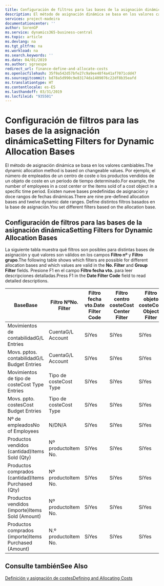 ```yaml
---
title: Configuración de filtros para las bases de la asignación dinámica | Documentos de Microsoft
description: El método de asignación dinámica se basa en los valores cambiables. Por ejemplo, el número de empleados de un centro de coste o los productos vendidos de un objeto de coste en un periodo de tiempo determinado. Existen nueve bases predefinidas de asignación y doce rangos de fechas dinámicas. Define distintos filtros basados en la base de asignación.
services: project-madeira
documentationcenter: ''
author: SorenGP
ms.service: dynamics365-business-central
ms.topic: article
ms.devlang: na
ms.tgt_pltfrm: na
ms.workload: na
ms.search.keywords: ''
ms.date: 04/01/2019
ms.author: sgroespe
redirect_url: finance-define-and-allocate-costs
ms.openlocfilehash: 35f9a542d57bfe27c9a9ee48f4a41af7071cdd47
ms.sourcegitcommit: bd78a5d990c9e83174da1409076c22df8b35eafd
ms.translationtype: HT
ms.contentlocale: es-ES
ms.lasthandoff: 03/31/2019
ms.locfileid: "935501"
---
```

# <a name="setting-filters-for-dynamic-allocation-bases"></a><span data-ttu-id="bca50-106">Configuración de filtros para las bases de la asignación dinámica</span><span class="sxs-lookup"><span data-stu-id="bca50-106">Setting Filters for Dynamic Allocation Bases</span></span>
<span data-ttu-id="bca50-107">El método de asignación dinámica se basa en los valores cambiables.</span><span class="sxs-lookup"><span data-stu-id="bca50-107">The dynamic allocation method is based on changeable values.</span></span> <span data-ttu-id="bca50-108">Por ejemplo, el número de empleados de un centro de coste o los productos vendidos de un objeto de coste en un periodo de tiempo determinado.</span><span class="sxs-lookup"><span data-stu-id="bca50-108">For example, the number of employees in a cost center or the items sold of a cost object in a specific time period.</span></span> <span data-ttu-id="bca50-109">Existen nueve bases predefinidas de asignación y doce rangos de fechas dinámicas.</span><span class="sxs-lookup"><span data-stu-id="bca50-109">There are nine pre-defined allocation bases and twelve dynamic date ranges.</span></span> <span data-ttu-id="bca50-110">Define distintos filtros basados en la base de asignación.</span><span class="sxs-lookup"><span data-stu-id="bca50-110">You set different filters based on the allocation base.</span></span>  

## <a name="setting-filters-for-dynamic-allocation-bases"></a><span data-ttu-id="bca50-111">Configuración de filtros para las bases de la asignación dinámica</span><span class="sxs-lookup"><span data-stu-id="bca50-111">Setting Filters for Dynamic Allocation Bases</span></span>  
 <span data-ttu-id="bca50-112">La siguiente tabla muestra qué filtros son posibles para distintas bases de asignación y qué valores son válidos en los campos **Filtro nº** y **Filtro grupo**.</span><span class="sxs-lookup"><span data-stu-id="bca50-112">The following table shows which filters are possible for different allocation bases and which values are valid in the **No. Filter** and **Group Filter** fields.</span></span> <span data-ttu-id="bca50-113">Presione F1 en el campo **Filtro fecha vto.** para leer descripciones detalladas.</span><span class="sxs-lookup"><span data-stu-id="bca50-113">Press F1 in the **Date Filter Code** field to read detailed descriptions.</span></span>  

|<span data-ttu-id="bca50-114">**Base**</span><span class="sxs-lookup"><span data-stu-id="bca50-114">**Base**</span></span>|<span data-ttu-id="bca50-115">**Filtro Nº**</span><span class="sxs-lookup"><span data-stu-id="bca50-115">**No. Filter**</span></span>|<span data-ttu-id="bca50-116">**Filtro fecha vto.**</span><span class="sxs-lookup"><span data-stu-id="bca50-116">**Date Filter Code**</span></span>|<span data-ttu-id="bca50-117">**Filtro centro coste**</span><span class="sxs-lookup"><span data-stu-id="bca50-117">**Cost Center Filter**</span></span>|<span data-ttu-id="bca50-118">**Filtro objeto coste**</span><span class="sxs-lookup"><span data-stu-id="bca50-118">**Cost Object Filter**</span></span>|<span data-ttu-id="bca50-119">**Filtro grupo**</span><span class="sxs-lookup"><span data-stu-id="bca50-119">**Group Filter**</span></span>|  
|--------------|----------------------------------------|----------------------------------------------|------------------------------------------------|------------------------------------------------|------------------------------------------|  
|<span data-ttu-id="bca50-120">Movimientos de contabilidad</span><span class="sxs-lookup"><span data-stu-id="bca50-120">G/L Entries</span></span>|<span data-ttu-id="bca50-121">Cuenta</span><span class="sxs-lookup"><span data-stu-id="bca50-121">G/L Account</span></span>|<span data-ttu-id="bca50-122">Sí</span><span class="sxs-lookup"><span data-stu-id="bca50-122">Yes</span></span>|<span data-ttu-id="bca50-123">Sí</span><span class="sxs-lookup"><span data-stu-id="bca50-123">Yes</span></span>|<span data-ttu-id="bca50-124">Sí</span><span class="sxs-lookup"><span data-stu-id="bca50-124">Yes</span></span>|<span data-ttu-id="bca50-125">N/D</span><span class="sxs-lookup"><span data-stu-id="bca50-125">N/A</span></span>|  
|<span data-ttu-id="bca50-126">Movs. pptos. contabilidad</span><span class="sxs-lookup"><span data-stu-id="bca50-126">G/L Budget Entries</span></span>|<span data-ttu-id="bca50-127">Cuenta</span><span class="sxs-lookup"><span data-stu-id="bca50-127">G/L Account</span></span>|<span data-ttu-id="bca50-128">Sí</span><span class="sxs-lookup"><span data-stu-id="bca50-128">Yes</span></span>|<span data-ttu-id="bca50-129">Sí</span><span class="sxs-lookup"><span data-stu-id="bca50-129">Yes</span></span>|<span data-ttu-id="bca50-130">Sí</span><span class="sxs-lookup"><span data-stu-id="bca50-130">Yes</span></span>|<span data-ttu-id="bca50-131">Nombres pptos. contabilidad</span><span class="sxs-lookup"><span data-stu-id="bca50-131">G/L Budget Name</span></span>|  
|<span data-ttu-id="bca50-132">Movimientos de tipo de coste</span><span class="sxs-lookup"><span data-stu-id="bca50-132">Cost Type Entries</span></span>|<span data-ttu-id="bca50-133">Tipo de coste</span><span class="sxs-lookup"><span data-stu-id="bca50-133">Cost Type</span></span>|<span data-ttu-id="bca50-134">Sí</span><span class="sxs-lookup"><span data-stu-id="bca50-134">Yes</span></span>|<span data-ttu-id="bca50-135">Sí</span><span class="sxs-lookup"><span data-stu-id="bca50-135">Yes</span></span>|<span data-ttu-id="bca50-136">Sí</span><span class="sxs-lookup"><span data-stu-id="bca50-136">Yes</span></span>|<span data-ttu-id="bca50-137">N/D</span><span class="sxs-lookup"><span data-stu-id="bca50-137">N/A</span></span>|  
|<span data-ttu-id="bca50-138">Movs. ppto. costes</span><span class="sxs-lookup"><span data-stu-id="bca50-138">Cost Budget Entries</span></span>|<span data-ttu-id="bca50-139">Tipo de coste</span><span class="sxs-lookup"><span data-stu-id="bca50-139">Cost Type</span></span>|<span data-ttu-id="bca50-140">Sí</span><span class="sxs-lookup"><span data-stu-id="bca50-140">Yes</span></span>|<span data-ttu-id="bca50-141">Sí</span><span class="sxs-lookup"><span data-stu-id="bca50-141">Yes</span></span>|<span data-ttu-id="bca50-142">Sí</span><span class="sxs-lookup"><span data-stu-id="bca50-142">Yes</span></span>|<span data-ttu-id="bca50-143">Nombre ppto.</span><span class="sxs-lookup"><span data-stu-id="bca50-143">Budget Name</span></span>|  
|<span data-ttu-id="bca50-144">Nº de empleados</span><span class="sxs-lookup"><span data-stu-id="bca50-144">No of Employees</span></span>|<span data-ttu-id="bca50-145">N/D</span><span class="sxs-lookup"><span data-stu-id="bca50-145">N/A</span></span>|<span data-ttu-id="bca50-146">Sí</span><span class="sxs-lookup"><span data-stu-id="bca50-146">Yes</span></span>|<span data-ttu-id="bca50-147">Sí</span><span class="sxs-lookup"><span data-stu-id="bca50-147">Yes</span></span>|<span data-ttu-id="bca50-148">Sí</span><span class="sxs-lookup"><span data-stu-id="bca50-148">Yes</span></span>|<span data-ttu-id="bca50-149">N/D</span><span class="sxs-lookup"><span data-stu-id="bca50-149">N/A</span></span>|  
|<span data-ttu-id="bca50-150">Productos vendidos (cantidad)</span><span class="sxs-lookup"><span data-stu-id="bca50-150">Items Sold (Qty)</span></span>|<span data-ttu-id="bca50-151">Nº producto</span><span class="sxs-lookup"><span data-stu-id="bca50-151">Item No.</span></span>|<span data-ttu-id="bca50-152">Sí</span><span class="sxs-lookup"><span data-stu-id="bca50-152">Yes</span></span>|<span data-ttu-id="bca50-153">Sí</span><span class="sxs-lookup"><span data-stu-id="bca50-153">Yes</span></span>|<span data-ttu-id="bca50-154">Sí</span><span class="sxs-lookup"><span data-stu-id="bca50-154">Yes</span></span>|<span data-ttu-id="bca50-155">Grupo contable existencias</span><span class="sxs-lookup"><span data-stu-id="bca50-155">Inventory Posting Group</span></span>|  
|<span data-ttu-id="bca50-156">Productos comprados (cantidad)</span><span class="sxs-lookup"><span data-stu-id="bca50-156">Items Purchased (Qty)</span></span>|<span data-ttu-id="bca50-157">Nº producto</span><span class="sxs-lookup"><span data-stu-id="bca50-157">Item No.</span></span>|<span data-ttu-id="bca50-158">Sí</span><span class="sxs-lookup"><span data-stu-id="bca50-158">Yes</span></span>|<span data-ttu-id="bca50-159">Sí</span><span class="sxs-lookup"><span data-stu-id="bca50-159">Yes</span></span>|<span data-ttu-id="bca50-160">Sí</span><span class="sxs-lookup"><span data-stu-id="bca50-160">Yes</span></span>|<span data-ttu-id="bca50-161">Grupo contable existencias</span><span class="sxs-lookup"><span data-stu-id="bca50-161">Inventory Posting Group</span></span>|  
|<span data-ttu-id="bca50-162">Productos vendidos (importe)</span><span class="sxs-lookup"><span data-stu-id="bca50-162">Items Sold (Amount)</span></span>|<span data-ttu-id="bca50-163">Nº producto</span><span class="sxs-lookup"><span data-stu-id="bca50-163">Item No.</span></span>|<span data-ttu-id="bca50-164">Sí</span><span class="sxs-lookup"><span data-stu-id="bca50-164">Yes</span></span>|<span data-ttu-id="bca50-165">Sí</span><span class="sxs-lookup"><span data-stu-id="bca50-165">Yes</span></span>|<span data-ttu-id="bca50-166">Sí</span><span class="sxs-lookup"><span data-stu-id="bca50-166">Yes</span></span>|<span data-ttu-id="bca50-167">Grupo contable existencias</span><span class="sxs-lookup"><span data-stu-id="bca50-167">Inventory Posting Group</span></span>|  
|<span data-ttu-id="bca50-168">Productos comprados (importe)</span><span class="sxs-lookup"><span data-stu-id="bca50-168">Items Purchased (Amount)</span></span>|<span data-ttu-id="bca50-169">N.º producto</span><span class="sxs-lookup"><span data-stu-id="bca50-169">Item No.</span></span>|<span data-ttu-id="bca50-170">Sí</span><span class="sxs-lookup"><span data-stu-id="bca50-170">Yes</span></span>|<span data-ttu-id="bca50-171">Sí</span><span class="sxs-lookup"><span data-stu-id="bca50-171">Yes</span></span>|<span data-ttu-id="bca50-172">Sí</span><span class="sxs-lookup"><span data-stu-id="bca50-172">Yes</span></span>|<span data-ttu-id="bca50-173">Grupo registro inventario</span><span class="sxs-lookup"><span data-stu-id="bca50-173">Inventory Posting Group</span></span>|  

## <a name="see-also"></a><span data-ttu-id="bca50-174">Consulte también</span><span class="sxs-lookup"><span data-stu-id="bca50-174">See Also</span></span>  
[<span data-ttu-id="bca50-175">Definición y asignación de costes</span><span class="sxs-lookup"><span data-stu-id="bca50-175">Defining and Allocating Costs</span></span>](finance-define-and-allocate-costs.md)

